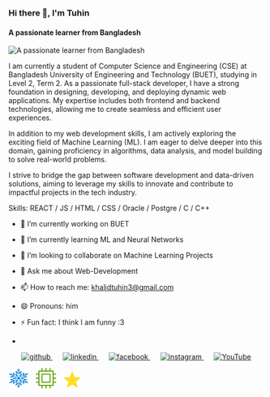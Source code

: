 ### Hi there 👋, I'm Tuhin
#### A passionate learner from Bangladesh
![A passionate learner from Bangladesh](https://scontent.fdac157-1.fna.fbcdn.net/v/t39.30808-6/472117889_1961708917647665_4805345951340080560_n.jpg?_nc_cat=102&ccb=1-7&_nc_sid=6ee11a&_nc_eui2=AeHQXZtDuunqqG5l6gPDGnaETBT6WtPPIzdMFPpa088jN0wFjVCGzM505wTjpTNasQ3ly6rRWd5YpFDzXzgfKARk&_nc_ohc=WczVJojp_VgQ7kNvgEBjoFc&_nc_oc=AdgWJ8xypkMbuC0CCPYvu-v1IDIo69mqkAMer9LVbLGgUHLTPNR6cAiW38LbpDiu5_w&_nc_zt=23&_nc_ht=scontent.fdac157-1.fna&_nc_gid=ASNPKGGZ_hb8y03WCgjfXEA&oh=00_AYCBHPiS7OAydzSgnJlXH6MuKV7DioLYfcqTSBJF8PgLYg&oe=6782FBE6)

I am currently a student of Computer Science and Engineering (CSE) at Bangladesh University of Engineering and Technology (BUET), studying in Level 2, Term 2. As a passionate full-stack developer, I have a strong foundation in designing, developing, and deploying dynamic web applications. My expertise includes both frontend and backend technologies, allowing me to create seamless and efficient user experiences.

In addition to my web development skills, I am actively exploring the exciting field of Machine Learning (ML). I am eager to delve deeper into this domain, gaining proficiency in algorithms, data analysis, and model building to solve real-world problems.

I strive to bridge the gap between software development and data-driven solutions, aiming to leverage my skills to innovate and contribute to impactful projects in the tech industry.

Skills:  REACT / JS / HTML / CSS / Oracle / Postgre / C / C++

- 🔭 I’m currently working on BUET 
- 🌱 I’m currently learning ML and Neural Networks 
- 👯 I’m looking to collaborate on Machine Learning Projects 
- 💬 Ask me about Web-Development 
- 📫 How to reach me: khalidtuhin3@gmail.com 
- 😄 Pronouns: him 
- ⚡ Fun fact: I think I am funny :3

- 
<p align="center">
    <a href="https://github.com/Tuhin-ninja" style="margin: 0 10px;">
        <img src="https://img.icons8.com/fluent/48/000000/github.png" alt="github" height="40">
    </a>
    <a href="https://www.linkedin.com/in/khalid-hasan-tuhin-401471251/" style="margin: 0 10px;">
        <img src="https://img.icons8.com/fluent/48/000000/linkedin.png" alt="linkedin" height="40">
    </a>
    <a href="https://www.facebook.com/khalid.tuhin.9" style="margin: 0 10px;">
        <img src="https://img.icons8.com/fluent/48/000000/facebook.png" alt="facebook" height="40">
    </a>
    <a href="https://www.instagram.com/tuhin.khalid/" style="margin: 0 10px;">
        <img src="https://img.icons8.com/fluent/48/000000/instagram-new.png" alt="instagram" height="40">
    </a>
    <a href="https://www.youtube.com/channel/pspicephysics4619" style="margin: 0 10px;">
        <img src="https://img.icons8.com/fluent/48/000000/youtube-play.png" alt="YouTube" height="40">
    </a>
</p>

<a href='https://archiveprogram.github.com/'><img src='https://raw.githubusercontent.com/acervenky/animated-github-badges/master/assets/acbadge.gif' width='40' height='40'></a> <a href='https://docs.github.com/en/developers'><img src='https://raw.githubusercontent.com/acervenky/animated-github-badges/master/assets/devbadge.gif' width='40' height='40'></a> <a href='https://stars.github.com/'><img src='https://raw.githubusercontent.com/acervenky/animated-github-badges/master/assets/starbadge.gif' width='35' height='35'></a> 

